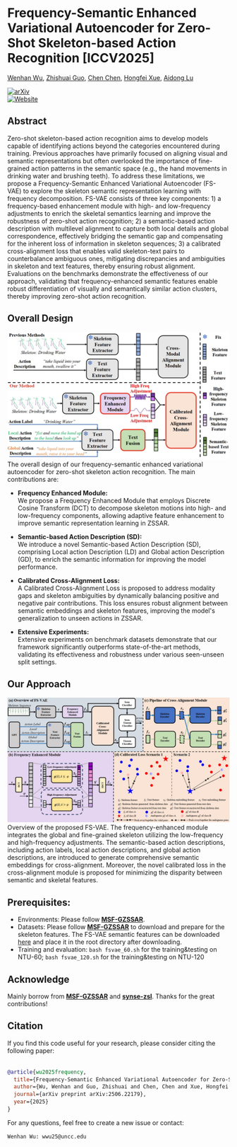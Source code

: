 # Frequency-Semantic Enhanced Variational Autoencoder for Zero-Shot Skeleton-based Action Recognition [ICCV2025]
[Wenhan Wu](https://sites.google.com/view/wenhanwu/%E9%A6%96%E9%A1%B5), [Zhishuai Guo](https://zhishuaiguo.github.io/), [Chen Chen](https://www.crcv.ucf.edu/chenchen/), [Hongfei Xue](https://havocfixer.github.io/), [Aidong Lu ](https://webpages.charlotte.edu/alu1/)

[![arXiv](https://img.shields.io/badge/arXiv-2407.12322-00ff00.svg)](https://arxiv.org/abs/2506.22179)  
[![Website](https://img.shields.io/badge/Website-Project%20Page-blue)](https://wenhanwu95.github.io/fsvae-project-page/)

## Abstract
Zero-shot skeleton-based action recognition aims to develop models capable of identifying actions beyond the categories encountered during training. Previous approaches have primarily focused on aligning visual and semantic representations but often overlooked the importance of fine-grained action patterns in the semantic space (e.g., the hand movements in drinking water and brushing teeth). To address these limitations, we propose a Frequency-Semantic Enhanced Variational Autoencoder (FS-VAE) to explore the skeleton semantic representation learning with frequency decomposition. FS-VAE consists of three key components: 1) a frequency-based enhancement module with high- and low-frequency adjustments to enrich the skeletal semantics learning and improve the robustness of zero-shot action recognition; 2) a semantic-based action description with multilevel alignment to capture both local details and global correspondence, effectively bridging the semantic gap and compensating for the inherent loss of information in skeleton sequences; 3) a calibrated cross-alignment loss that enables valid skeleton-text pairs to counterbalance ambiguous ones, mitigating discrepancies and ambiguities in skeleton and text features, thereby ensuring robust alignment. Evaluations on the benchmarks demonstrate the effectiveness of our approach, validating that frequency-enhanced semantic features enable robust differentiation of visually and semantically similar action clusters, thereby improving zero-shot action recognition.

## Overall Design
![motivation](imgs/fig1.png)
The overall design of our frequency-semantic enhanced variational autoencoder for zero-shot skeleton action recognition. The main contributions are: 
- **Frequency Enhanced Module:**  
  We propose a Frequency Enhanced Module that employs Discrete Cosine Transform (DCT) to decompose skeleton motions into high- and low-frequency components, allowing adaptive feature enhancement to improve semantic representation learning in ZSSAR.

- **Semantic-based Action Description (SD):**  
  We introduce a novel Semantic-based Action Description (SD), comprising Local action Description (LD) and Global action Description (GD), to enrich the semantic information for improving the model performance.

- **Calibrated Cross-Alignment Loss:**  
  A Calibrated Cross-Alignment Loss is proposed to address modality gaps and skeleton ambiguities by dynamically balancing positive and negative pair contributions. This loss ensures robust alignment between semantic embeddings and skeleton features, improving the model's generalization to unseen actions in ZSSAR.

- **Extensive Experiments:**  
  Extensive experiments on benchmark datasets demonstrate that our framework significantly outperforms state-of-the-art methods, validating its effectiveness and robustness under various seen-unseen split settings.


## Our Approach
![Approach](imgs/fig2.png)
Overview of the proposed FS-VAE. The frequency-enhanced module integrates the global and fine-grained skeleton utilizing the low-frequency and high-frequency adjustments. The semantic-based action descriptions, including action labels, local action descriptions, and global action descriptions, are introduced to generate comprehensive semantic embeddings for cross-alignment. Moreover, the novel calibrated loss in the cross-alignment module is proposed for minimizing the disparity between semantic and skeletal features.

## Prerequisites:
- Environments: Please follow [**MSF-GZSSAR**](https://github.com/EHZ9NIWI7/MSF-GZSSAR/tree/master).
- Datasets: Please follow [**MSF-GZSSAR**](https://github.com/EHZ9NIWI7/MSF-GZSSAR/tree/master) to download and prepare for the skeleton features. The FS-VAE semantic features can be downloaded [here](https://drive.google.com/drive/folders/1dk0SiivOw3Hk8zhK4GgxjohMPWGsdPyY?usp=drive_link) and place it in the root directory after downloading.
- Training and evaluation: <code>bash fsvae_60.sh</code> for the training&testing on NTU-60; <code>bash fsvae_120.sh</code> for the training&testing on NTU-120

## Acknowledge
Mainly borrow from [**MSF-GZSSAR**](https://github.com/EHZ9NIWI7/MSF-GZSSAR/tree/master) and [**synse-zsl**](https://github.com/skelemoa/synse-zsl). Thanks for the great contributions!

## Citation
If you find this code useful for your research, please consider citing the following paper:

```bibtex

@article{wu2025frequency,
  title={Frequency-Semantic Enhanced Variational Autoencoder for Zero-Shot Skeleton-based Action Recognition},
  author={Wu, Wenhan and Guo, Zhishuai and Chen, Chen and Xue, Hongfei and Lu, Aidong},
  journal={arXiv preprint arXiv:2506.22179},
  year={2025}
}
```

For any questions, feel free to create a new issue or contact:
```
Wenhan Wu: wwu25@uncc.edu
```
